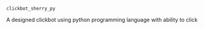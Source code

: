                                                           clickbot_sherry_py
A designed clickbot using python programming language with ability to click 

